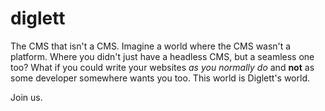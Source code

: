 diglett
=======

The CMS that isn't a CMS. 
Imagine a world where the CMS wasn't a platform. Where you didn't just have a headless CMS, but a seamless one too? What if you could write your websites *as you normally do* and **not** as some developer somewhere wants you too.
This world is Diglett's world.

Join us.